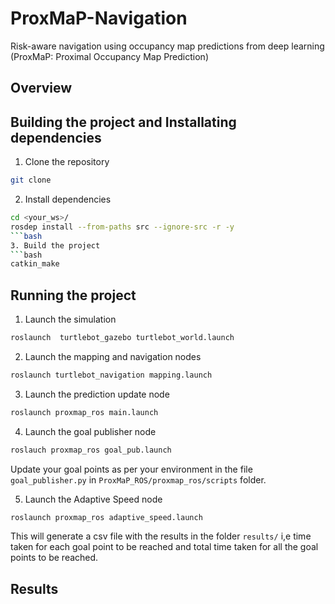 # ProxMaP-Navigation
Risk-aware navigation using occupancy map predictions from deep learning (ProxMaP: Proximal Occupancy Map Prediction)

## Overview


## Building the project and Installating dependencies
1. Clone the repository
```bash
git clone 
```
2. Install dependencies
```bash
cd <your_ws>/
rosdep install --from-paths src --ignore-src -r -y
```bash
3. Build the project
```bash
catkin_make
```

## Running the project
1. Launch the simulation
```bash
roslaunch  turtlebot_gazebo turtlebot_world.launch
```
2. Launch the mapping and navigation nodes
```bash
roslaunch turtlebot_navigation mapping.launch
```
3. Launch the prediction update node
```bash
roslaunch proxmap_ros main.launch
```
4. Launch the goal publisher node
```bash
roslauch proxmap_ros goal_pub.launch
```
Update your goal points as per your environment in the file `goal_publisher.py` in `ProxMaP_ROS/proxmap_ros/scripts` folder.

5. Launch the Adaptive Speed node  
```bash
roslaunch proxmap_ros adaptive_speed.launch
```
This will generate a csv file with the results in the folder `results/` i,e time taken for each goal point to be reached and total time taken for all the goal points to be reached.

## Results


